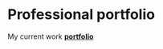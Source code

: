 # Professional portfolio
My current work <b><a href="https://midnightroam.github.io/work_portfolio/">portfolio</a></b>
